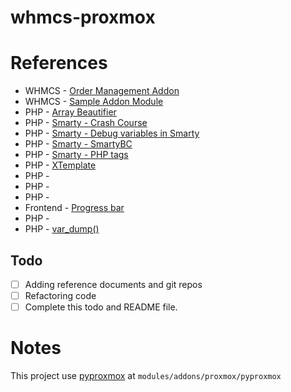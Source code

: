 # whmcs-proxmox

# References 

- WHMCS - [Order Management Addon](https://github.com/dylanhansch/whmcs-order-management)
- WHMCS - [Sample Addon Module](https://github.com/WHMCS/sample-addon-module)
- PHP - [Array Beautifier](http://phillihp.com/toolz/php-array-beautifier/)
- PHP - [Smarty - Crash Course](https://www.smarty.net/crash_course)
- PHP - [Smarty - Debug variables in Smarty](https://stackoverflow.com/questions/2431763/how-to-debug-variables-in-smarty-like-in-php-var-dump)
- PHP - [Smarty - SmartyBC](https://www.smarty.net/docs/en/bc.tpl)
- PHP - [Smarty - PHP tags](https://www.smarty.net/docsv2/en/language.function.php.tpl)
- PHP - [XTemplate](https://mynukeviet.net/lap-trinh-php/xtemplate-tach-ma-php-va-html-trong-lap-trinh-php-147.html)
- PHP - []()
- PHP - []()
- PHP - []()
- Frontend - [Progress bar](https://www.w3schools.com/howto/howto_js_progressbar.asp)
- PHP - []()
- PHP - [var_dump()](https://www.w3resource.com/php/function-reference/var_dump.php)

## Todo
- [ ] Adding reference documents and git repos
- [ ] Refactoring code
- [ ] Complete this todo and README file.

# Notes
This project use [pyproxmox](https://github.com/baonq-me/pyproxmox) at <code>modules/addons/proxmox/pyproxmox</code>
